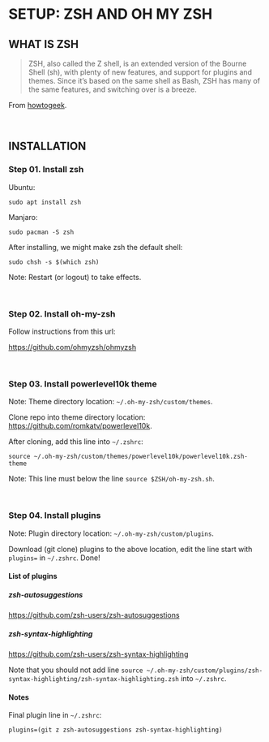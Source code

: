 # SETUP: ZSH AND OH MY ZSH

## WHAT IS ZSH

> ZSH, also called the Z shell, is an extended version of the Bourne Shell (sh), with plenty of new features, and support for plugins and themes. Since it’s based on the same shell as Bash, ZSH has many of the same features, and switching over is a breeze.

From [howtogeek](https://www.howtogeek.com/362409/what-is-zsh-and-why-should-you-use-it-instead-of-bash/).

&nbsp;

## INSTALLATION

### Step 01. Install zsh

Ubuntu:

```shell
sudo apt install zsh
```

Manjaro:

```shell
sudo pacman -S zsh
```

After installing, we might make zsh the default shell:

```shell
sudo chsh -s $(which zsh)
```

Note: Restart (or logout) to take effects.

&nbsp;

### Step 02. Install oh-my-zsh

Follow instructions from this url:

<https://github.com/ohmyzsh/ohmyzsh>

&nbsp;

### Step 03. Install powerlevel10k theme

Note: Theme directory location: `~/.oh-my-zsh/custom/themes`.

Clone repo into theme directory location: <https://github.com/romkatv/powerlevel10k>.

After cloning, add this line into `~/.zshrc`:

```text
source ~/.oh-my-zsh/custom/themes/powerlevel10k/powerlevel10k.zsh-theme
```

Note: This line must below the line `source $ZSH/oh-my-zsh.sh`.

&nbsp;

### Step 04. Install plugins

Note: Plugin directory location: `~/.oh-my-zsh/custom/plugins`.

Download (git clone) plugins to the above location, edit the line start with `plugins=` in `~/.zshrc`. Done!

#### List of plugins

##### zsh-autosuggestions

<https://github.com/zsh-users/zsh-autosuggestions>

##### zsh-syntax-highlighting

<https://github.com/zsh-users/zsh-syntax-highlighting>

Note that you should not add line `source ~/.oh-my-zsh/custom/plugins/zsh-syntax-highlighting/zsh-syntax-highlighting.zsh` into `~/.zshrc`.

#### Notes

Final plugin line in `~/.zshrc`:

```text
plugins=(git z zsh-autosuggestions zsh-syntax-highlighting)
```
